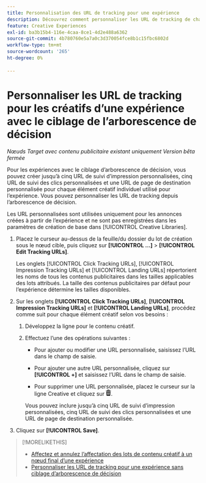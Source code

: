 ```yaml
---
title: Personnalisation des URL de tracking pour une expérience
description: Découvrez comment personnaliser les URL de tracking de chaque contenu créatif dans une expérience avec le ciblage d’arborescence de décision.
feature: Creative Experiences
exl-id: ba3b15b4-116e-4caa-8ce1-4d2e488a6362
source-git-commit: 4b780760e5a7a0c3d370054fce8b1c15fbc6802d
workflow-type: tm+mt
source-wordcount: '265'
ht-degree: 0%

---
```


# Personnaliser les URL de tracking pour les créatifs d’une expérience avec le ciblage de l’arborescence de décision

*Nœuds Target avec contenu publicitaire existant uniquement*
*Version bêta fermée*

Pour les expériences avec le ciblage d’arborescence de décision, vous pouvez créer jusqu’à cinq URL de suivi d’impression personnalisées, cinq URL de suivi des clics personnalisées et une URL de page de destination personnalisée pour chaque élément créatif individuel utilisé pour l’expérience. Vous pouvez personnaliser les URL de tracking depuis l’arborescence de décision.

Les URL personnalisées sont utilisées uniquement pour les annonces créées à partir de l’expérience et ne sont pas enregistrées dans les paramètres de création de base dans [!UICONTROL Creative Libraries].

1. Placez le curseur au-dessus de la feuille/du dossier du lot de création sous le nœud cible, puis cliquez sur **[!UICONTROL ...]** > **[!UICONTROL Edit Tracking URLs]**.

   Les onglets [!UICONTROL Click Tracking URLs], [!UICONTROL Impression Tracking URLs] et [!UICONTROL Landing URLs] répertorient les noms de tous les contenus publicitaires dans les tailles applicables des lots attribués. La taille des contenus publicitaires par défaut pour l’expérience détermine les tailles disponibles.<!-- There's no distinct "Creative Sizes" setting. -->

1. Sur les onglets **[!UICONTROL Click Tracking URLs]**, **[!UICONTROL Impression Tracking URLs]** et **[!UICONTROL Landing URLs]**, procédez comme suit pour chaque élément créatif selon vos besoins :

   1. Développez la ligne pour le contenu créatif.

   1. Effectuez l’une des opérations suivantes :

      * Pour ajouter ou modifier une URL personnalisée, saisissez l’URL dans le champ de saisie.

      * Pour ajouter une autre URL personnalisée, cliquez sur **[!UICONTROL +]** et saisissez l’URL dans le champ de saisie.

      * Pour supprimer une URL personnalisée, placez le curseur sur la ligne Creative et cliquez sur ![Supprimer](/help/creative/assets/delete.png "Supprimer").

      Vous pouvez inclure jusqu’à cinq URL de suivi d’impression personnalisées, cinq URL de suivi des clics personnalisées et une URL de page de destination personnalisée.

1. Cliquez sur **[!UICONTROL Save]**.

>[!MORELIKETHIS]
>
>* [Affectez et annulez l’affectation des lots de contenu créatif à un nœud final d’une expérience](/help/creative/experiences/experience-assign-creative-bundles.md)
>* [Personnaliser les URL de tracking pour une expérience sans ciblage d’arborescence de décision](experience-tracking-urls-no-targeting.md)
